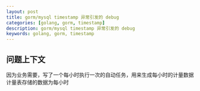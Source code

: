 ```yaml
---
layout: post
title: gorm/mysql timestamp 异常引发的 debug
categories: [golang, gorm, timestamp]
description: gorm/mysql timestamp 异常引发的 debug
keywords: golang, gorm, timestamp
---
```


## 问题上下文
因为业务需要，写了一个每小时执行一次的自动任务，用来生成每小时的计量数据  
计量表存储的数据为每小时